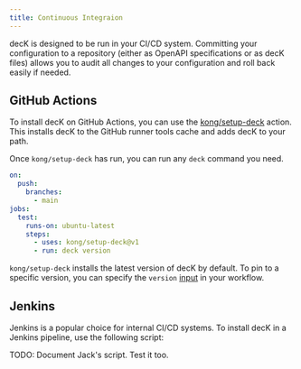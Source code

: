 ```yaml
---
title: Continuous Integraion
---
```


decK is designed to be run in your CI/CD system. Committing your configuration to a repository (either as OpenAPI specifications or as decK files) allows you to audit all changes to your configuration and roll back easily if needed.

## GitHub Actions

To install decK on GitHub Actions, you can use the [kong/setup-deck](https://github.com/Kong/setup-deck) action. This installs decK to the GitHub runner tools cache and adds decK to your path.

Once `kong/setup-deck` has run, you can run any `deck` command you need.

```yaml
on:
  push:
    branches:
      - main
jobs:
  test:
    runs-on: ubuntu-latest
    steps:
      - uses: kong/setup-deck@v1
      - run: deck version
```

`kong/setup-deck` installs the latest version of decK by default. To pin to a specific version, you can specify the `version` [input](https://github.com/Kong/setup-deck?tab=readme-ov-file#sample-workflow) in your workflow.

## Jenkins

Jenkins is a popular choice for internal CI/CD systems. To install decK in a Jenkins pipeline, use the following script:

TODO: Document Jack's script. Test it too.